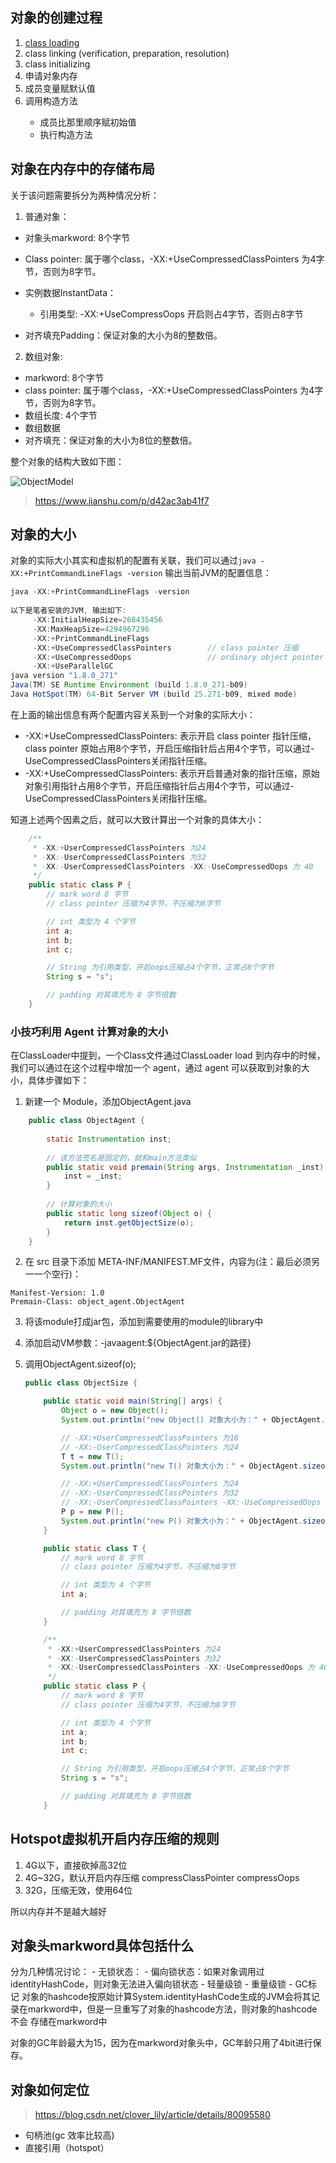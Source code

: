 ## 对象的创建过程
1. [class loading](../class_loader)
2. class linking (verification, preparation, resolution)
3. class initializing
4. 申请对象内存
5. 成员变量赋默认值
6. 调用构造方法<init>
    - 成员比那里顺序赋初始值
    - 执行构造方法

## 对象在内存中的存储布局

关于该问题需要拆分为两种情况分析：

1. 普通对象：

- 对象头markword: 8个字节

- Class pointer: 属于哪个class，-XX:+UseCompressedClassPointers 为4字节，否则为8字节。

- 实例数据InstantData：

    - 引用类型: -XX:+UseCompressOops 开启则占4字节，否则占8字节


* 对齐填充Padding：保证对象的大小为8的整数倍。



2. 数组对象:

* markword: 8个字节
* class pointer: 属于哪个class，-XX:+UseCompressedClassPointers 为4字节，否则为8字节。
* 数组长度: 4个字节
* 数组数据
* 对齐填充：保证对象的大小为8位的整数倍。

整个对象的结构大致如下图：

![ObjectModel](ObjectModel.png "ObjectModel")

> https://www.jianshu.com/p/d42ac3ab41f7

## 对象的大小

对象的实际大小其实和虚拟机的配置有关联，我们可以通过`java -XX:+PrintCommandLineFlags -version` 输出当前JVM的配置信息：

```java
java -XX:+PrintCommandLineFlags -version
        
以下是笔者安装的JVM, 输出如下:
     -XX:InitialHeapSize=268435456
     -XX:MaxHeapSize=4294967296
     -XX:+PrintCommandLineFlags
     -XX:+UseCompressedClassPointers        // class pointer 压缩
     -XX:+UseCompressedOops                 // ordinary object pointer 普通对象的指针压缩
     -XX:+UseParallelGC 
java version "1.8.0_271"
Java(TM) SE Runtime Environment (build 1.8.0_271-b09)
Java HotSpot(TM) 64-Bit Server VM (build 25.271-b09, mixed mode)
```

在上面的输出信息有两个配置内容关系到一个对象的实际大小：

- -XX:+UseCompressedClassPointers: 表示开启 class pointer 指针压缩，class pointer 原始占用8个字节，开启压缩指针后占用4个字节，可以通过-UseCompressedClassPointers关闭指针压缩。
- -XX:+UseCompressedClassPointers: 表示开启普通对象的指针压缩，原始对象引用指针占用8个字节，开启压缩指针后占用4个字节，可以通过-UseCompressedClassPointers关闭指针压缩。

知道上述两个因素之后，就可以大致计算出一个对象的具体大小：

```java
    /**
     * -XX:+UserCompressedClassPointers 为24
     * -XX:-UserCompressedClassPointers 为32
     * -XX:-UserCompressedClassPointers -XX:-UseCompressedOops 为 40
     */
    public static class P {
        // mark word 8 字节
        // class pointer 压缩为4字节，不压缩为8字节

        // int 类型为 4 个字节
        int a;
        int b;
        int c;

        // String 为引用类型，开启oops压缩占4个字节，正常占8个字节
        String s = "s";

        // padding 对其填充为 8 字节倍数
    }
```

### 小技巧利用 Agent 计算对象的大小

在ClassLoader中提到，一个Class文件通过ClassLoader load 到内存中的时候，我们可以通过在这个过程中增加一个 agent，通过 agent 可以获取到对象的大小，具体步骤如下：

1. 新建一个 Module，添加ObjectAgent.java
```java
    public class ObjectAgent {
    
        static Instrumentation inst;
    		
      	// 该方法签名是固定的，就和main方法类似
        public static void premain(String args, Instrumentation _inst) {
            inst = _inst;
        }
    
      	// 计算对象的大小
        public static long sizeof(Object o) {
            return inst.getObjectSize(o);
        }
    }
```
2. 在 src 目录下添加 META-INF/MANIFEST.MF文件，内容为(注：最后必须另一一个空行)：
```
Manifest-Version: 1.0
Premain-Class: object_agent.ObjectAgent

```
3. 将该module打成jar包，添加到需要使用的module的library中

4. 添加启动VM参数：-javaagent:${ObjectAgent.jar的路径}

5. 调用ObjectAgent.sizeof(o);

   ```java
   public class ObjectSize {
   
       public static void main(String[] args) {
           Object o = new Object();
           System.out.println("new Object() 对象大小为：" + ObjectAgent.sizeof(o));
   
           // -XX:+UserCompressedClassPointers 为16
           // -XX:-UserCompressedClassPointers 为24
           T t = new T();
           System.out.println("new T() 对象大小为：" + ObjectAgent.sizeof(t));
   
           // -XX:+UserCompressedClassPointers 为24
           // -XX:-UserCompressedClassPointers 为32
           // -XX:-UserCompressedClassPointers -XX:-UseCompressedOops 为 40
           P p = new P();
           System.out.println("new P() 对象大小为：" + ObjectAgent.sizeof(p));
       }
   
       public static class T {
           // mark word 8 字节
           // class pointer 压缩为4字节，不压缩为8字节
   
           // int 类型为 4 个字节
           int a;
   
           // padding 对其填充为 8 字节倍数
       }
   
       /**
        * -XX:+UserCompressedClassPointers 为24
        * -XX:-UserCompressedClassPointers 为32
        * -XX:-UserCompressedClassPointers -XX:-UseCompressedOops 为 40
        */
       public static class P {
           // mark word 8 字节
           // class pointer 压缩为4字节，不压缩为8字节
   
           // int 类型为 4 个字节
           int a;
           int b;
           int c;
   
           // String 为引用类型，开启oops压缩占4个字节，正常占8个字节
           String s = "s";
   
           // padding 对其填充为 8 字节倍数
       }
   ```

   

## Hotspot虚拟机开启内存压缩的规则
1. 4G以下，直接砍掉高32位
2. 4G~32G，默认开启内存压缩 compressClassPointer compressOops
3. 32G，压缩无效，使用64位

所以内存并不是越大越好

## 对象头markword具体包括什么

 分为几种情况讨论：
    - 无锁状态：
    - 偏向锁状态：如果对象调用过 identityHashCode，则对象无法进入偏向锁状态
    - 轻量级锁
    - 重量级锁
    - GC标记
对象的hashcode按原始计算System.identityHashCode生成的JVM会将其记录在markword中，但是一旦重写了对象的hashcode方法，则对象的hashcode不会
存储在markword中

对象的GC年龄最大为15，因为在markword对象头中，GC年龄只用了4bit进行保存。

## 对象如何定位
> https://blog.csdn.net/clover_lily/article/details/80095580
- 句柄池(gc 效率比较高)
- 直接引用（hotspot）

